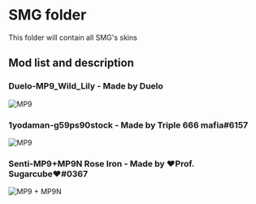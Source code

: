 # SMG folder
This folder will contain all SMG's skins

## Mod list and description

### Duelo-MP9_Wild_Lily - Made by Duelo
![MP9](https://cdn.discordapp.com/attachments/681319583533236255/682999224098750497/unknown.png)

### 1yodaman-g59ps90stock - Made by Triple 666 mafia#6157
![MP9](https://cdn.discordapp.com/attachments/681164402921177138/685708120512528411/pic1.png)

### Senti-MP9+MP9N Rose Iron - Made by ♥Prof. Sugarcube♥#0367
![MP9 + MP9N](https://cdn.discordapp.com/attachments/681164402921177138/699973672844394607/2020-04-1523-09_0.png)